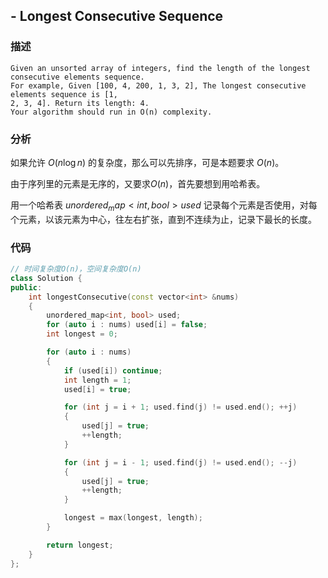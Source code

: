 ## - Longest Consecutive Sequence

### 描述

```
Given an unsorted array of integers, find the length of the longest consecutive elements sequence.
For example, Given [100, 4, 200, 1, 3, 2], The longest consecutive elements sequence is [1,
2, 3, 4]. Return its length: 4.
Your algorithm should run in O(n) complexity.
```

### 分析

如果允许 $O(n\log n)$ 的复杂度，那么可以先排序，可是本题要求 $O(n)$。

由于序列里的元素是无序的，又要求$O(n)$，首先要想到用哈希表。

用一个哈希表 $unordered_map<int, bool> used$ 记录每个元素是否使用，对每个元素，以该元素为中心，往左右扩张，直到不连续为止，记录下最长的长度。

### 代码

```C++
// 时间复杂度O(n)，空间复杂度O(n)
class Solution {
public:
    int longestConsecutive(const vector<int> &nums) 
    {
        unordered_map<int, bool> used;
        for (auto i : nums) used[i] = false;
        int longest = 0;

        for (auto i : nums) 
        {
            if (used[i]) continue;
            int length = 1;
            used[i] = true;

            for (int j = i + 1; used.find(j) != used.end(); ++j) 
            {
                used[j] = true;
                ++length;
            }

            for (int j = i - 1; used.find(j) != used.end(); --j) 
            {
                used[j] = true;
                ++length;
            }

            longest = max(longest, length);
        }

        return longest;
    }
};
```
